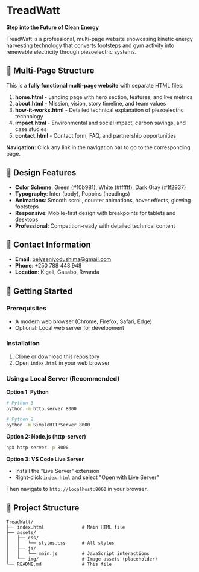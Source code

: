 # TreadWatt

**Step into the Future of Clean Energy**

TreadWatt is a professional, multi-page website showcasing kinetic energy harvesting technology that converts footsteps and gym activity into renewable electricity through piezoelectric systems.

## 🌟 Multi-Page Structure

This is a **fully functional multi-page website** with separate HTML files:

1. **home.html** - Landing page with hero section, features, and live metrics
2. **about.html** - Mission, vision, story timeline, and team values
3. **how-it-works.html** - Detailed technical explanation of piezoelectric technology
4. **impact.html** - Environmental and social impact, carbon savings, and case studies
5. **contact.html** - Contact form, FAQ, and partnership opportunities

**Navigation:** Click any link in the navigation bar to go to the corresponding page.

## 🎨 Design Features

- **Color Scheme**: Green (#10b981), White (#ffffff), Dark Gray (#1f2937)
- **Typography**: Inter (body), Poppins (headings)
- **Animations**: Smooth scroll, counter animations, hover effects, glowing footsteps
- **Responsive**: Mobile-first design with breakpoints for tablets and desktops
- **Professional**: Competition-ready with detailed technical content

## 📧 Contact Information

- **Email**: belyseniyodushima@gmail.com
- **Phone**: +250 788 448 948
- **Location**: Kigali, Gasabo, Rwanda

## 🚀 Getting Started

### Prerequisites

- A modern web browser (Chrome, Firefox, Safari, Edge)
- Optional: Local web server for development

### Installation

1. Clone or download this repository
2. Open `index.html` in your web browser

### Using a Local Server (Recommended)

**Option 1: Python**
```bash
# Python 3
python -m http.server 8000

# Python 2
python -m SimpleHTTPServer 8000
```

**Option 2: Node.js (http-server)**
```bash
npx http-server -p 8000
```

**Option 3: VS Code Live Server**
- Install the "Live Server" extension
- Right-click `index.html` and select "Open with Live Server"

Then navigate to `http://localhost:8000` in your browser.

## 📁 Project Structure

```
TreadWatt/
├── index.html              # Main HTML file
├── assets/
│   ├── css/
│   │   └── styles.css      # All styles
│   ├── js/
│   │   └── main.js         # JavaScript interactions
│   └── img/                # Image assets (placeholder)
└── README.md               # This file
```
